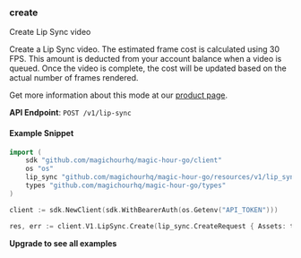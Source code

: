 
### create <a name="create"></a>
Create Lip Sync video

Create a Lip Sync video. The estimated frame cost is calculated using 30 FPS. This amount is deducted from your account balance when a video is queued. Once the video is complete, the cost will be updated based on the actual number of frames rendered.
  
Get more information about this mode at our [product page](/products/lip-sync).
  

**API Endpoint**: `POST /v1/lip-sync`

#### Example Snippet

```go
import (
	sdk "github.com/magichourhq/magic-hour-go/client"
	os "os"
	lip_sync "github.com/magichourhq/magic-hour-go/resources/v1/lip_sync"
	types "github.com/magichourhq/magic-hour-go/types"
)

client := sdk.NewClient(sdk.WithBearerAuth(os.Getenv("API_TOKEN")))

res, err := client.V1.LipSync.Create(lip_sync.CreateRequest { Assets: types.PostV1LipSyncBodyAssets { AudioFilePath: "audio/id/1234.mp3", VideoSource: types.PostV1LipSyncBodyAssetsVideoSourceEnumFile }, EndSeconds: 15, Height: 960, StartSeconds: 0, Width: 512 })
```

**Upgrade to see all examples**
